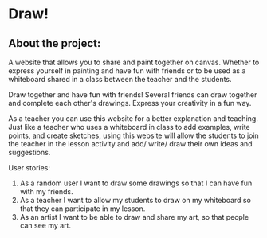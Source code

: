 # Draw!

## About the project:

A website that allows you to share and paint together on canvas.
 Whether to express yourself in painting and have fun with friends or to be used as a whiteboard shared in a class between the teacher and the students.


Draw together and have fun with friends!
Several friends can draw together and complete each other's drawings.
Express your creativity in a fun way.

As a teacher you can use this website for a better explanation and teaching.
Just like a teacher who uses a whiteboard in class to add examples, write points, and create sketches, using this website will allow the students to join the teacher in the lesson activity and add/ write/ draw their own ideas and suggestions.


User stories:

1. As a random user I want to draw some drawings so that I can have fun with my friends.
2. As a teacher I want to allow my students to draw on my whiteboard so that they can participate in my lesson.
3. As an artist I want to be able to draw and share my art, so that people can see my art.

